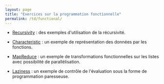 ```yaml
---
layout: page
title: "Exercices sur la programmation fonctionnelle"
permalink: /td/functional/
---
```


- [Recursivity](./td_recursivity.md) : des exemples d'utilisation de
  la récursivité.

- [Characteristic](./td_characteristic.md) : un exemple de
  représentation des données par les fonctions.

- [MapReduce](./td_mapreduce.md) : un exemple de transformations
  fonctionnelles sur les listes avec possibilité de parallélisation.

- [Laziness](./td_laziness.md) : un exemple de contrôle de
  l'évaluation sous la forme de programmation paresseuse.
